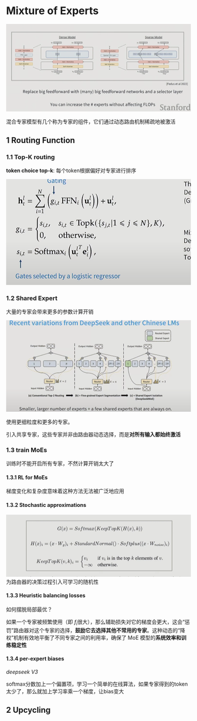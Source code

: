 # Mixture of Experts

![](assets/Pasted%20image%2020250922191039.png)

混合专家模型有几个称为专家的组件，它们通过动态路由机制稀疏地被激活


## 1 Routing Function

### 1.1 Top-K routing

**token choice top-k**: 每个token根据偏好对专家进行排序

![](assets/Pasted%20image%2020250929133734.png)

### 1.2 Shared Expert

大量的专家会带来更多的参数计算开销

![](assets/Pasted%20image%2020250929142246.png)

使用更细粒度和更多的专家。

引入共享专家，这些专家并非由路由器动态选择，而是**对所有输入都始终激活**

### 1.3 train MoEs

训练时不能开启所有专家，不然计算开销太大了

#### 1.3.1 RL for MoEs

梯度变化和复杂度意味着这种方法无法被广泛地应用




#### 1.3.2 Stochastic approximations
![](assets/Pasted%20image%2020250929143958.png)
为路由器的决策过程引入可学习的随机性

#### 1.3.3 Heuristic balancing losses

如何摆脱局部最优？

如果一个专家被频繁使用（即 $f_i$​ 很大），那么辅助损失对它的梯度会更大，这会“惩罚”路由器对这个专家的选择，**鼓励它去选择其他不常用的专家**。这种动态的“降权”机制有效地平衡了不同专家之间的利用率，确保了 MoE 模型的**系统效率和训练稳定性**

#### 1.3.4 per-expert biases

_deepseek V3_

softmax分数加上一个偏置项，学习一个简单的在线算法，如果专家得到的token太少了，那么就加上学习率乘一个梯度，让bias变大

## 2 Upcycling





